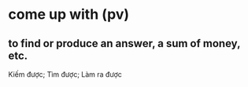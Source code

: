# come up with (pv)

## to find or produce an answer, a sum of money, etc.

Kiếm được; Tìm được; Làm ra được